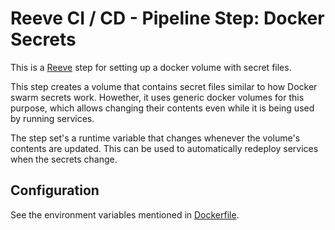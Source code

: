# Reeve CI / CD - Pipeline Step: Docker Secrets

This is a [Reeve](https://github.com/reeveci/reeve) step for setting up a docker volume with secret files.

This step creates a volume that contains secret files similar to how Docker swarm secrets work.
Howether, it uses generic docker volumes for this purpose, which allows changing their contents even while it is being used by running services.

The step set's a runtime variable that changes whenever the volume's contents are updated.
This can be used to automatically redeploy services when the secrets change.

## Configuration

See the environment variables mentioned in [Dockerfile](Dockerfile).
